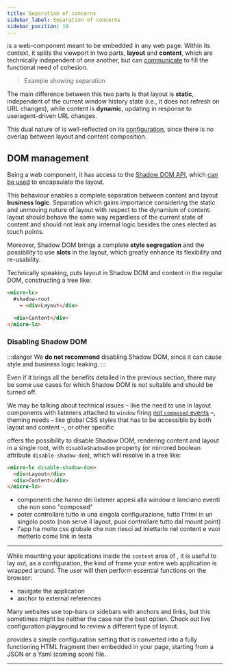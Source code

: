 ```yaml
---
title: Separation of concerns
sidebar_label: Separation of concerns
sidebar_position: 10
---
```


<micro-lc></micro-lc> is a web-component meant to be embedded in any web page. Within its context, it splits the viewport
in two parts, **layout** and **content**, which are technically independent of one another, but can
[communicate](./communication) to fill the functional need of cohesion.

> Example showing separation

The main difference between this two parts is that layout is **static**, independent of the current window history state
(i.e., it does not refresh on URL changes), while content is **dynamic**, updating in response to useragent-driven URL
changes.

This dual nature of <micro-lc></micro-lc> is well-reflected on its [configuration](../../api/configuration-schema),
since there is no overlap between layout and content composition.

## DOM management

Being <micro-lc></micro-lc> a web component, it has access to the
[Shadow DOM API](https://developer.mozilla.org/en-US/docs/Web/Web_Components/Using_shadow_DOM), which
[can be used](#disabling-shadow-dom) to encapsulate the layout.

This behaviour enables a complete separation between content and layout **business logic**. Separation which gains importance
considering the static and unmoving nature of layout with respect to the dynamism of content: layout should behave the
same way regardless of the current state of content and should not leak any internal logic besides the ones elected as
touch points.

Moreover, Shadow DOM brings a complete **style segregation** and the possibility to use **slots** in the layout, which
greatly enhance its flexibility and re-usability.

Technically speaking, <micro-lc></micro-lc> puts layout in Shadow DOM and content in the regular DOM, constructing a
tree like:

```html title="micro-lc tree with Shadow DOM"
<micro-lc>
  #shadow-root
    ↪️ <div>Layout</div>

  <div>Content</div>
</micro-lc>
```

### Disabling Shadow DOM

:::danger
We **do not recommend** disabling <micro-lc></micro-lc> Shadow DOM, since it can cause style and business logic
leaking.
:::

Even if it brings all the benefits detailed in the previous section, there may be some use cases for which <micro-lc></micro-lc>
Shadow DOM is not suitable and should be turned off.

We may be talking about technical issues – like the need to use in layout components with listeners attached to `window`
firing [not `composed` events](https://pm.dartus.fr/blog/a-complete-guide-on-shadow-dom-and-event-propagation/) –,
theming needs – like global CSS styles that has to be accessible by both layout and content –, or other specific 

<micro-lc></micro-lc> offers the possibility to disable Shadow DOM, rendering content and layout in a single root, with 
`disableShadowDom` property (or mirrored boolean attribute `disable-shadow-dom`), which will resolve in a tree like:

```html title="micro-lc tree without Shadow DOM"
<micro-lc disable-shadow-dom>
  <div>Layout</div>
  <div>Content</div>
</micro-lc>
```

- componenti che hanno dei listener appesi alla window e lanciano eventi che non sono "composed"
- poter controllare tutto in una singola configurazione, tutto l'html in un singolo posto
  (non serve il layout, puoi controllare tutto dal mount point)
- l'app ha molto css globale che non riesci ad iniettarlo nel content e vuoi metterlo come link in testa

---

While mounting your applications inside the `content` area of <micro-lc></micro-lc>, it is useful to lay out, as a configuration,
the kind of frame your entire web application is wrapped around. The user will then perform essential functions on the
browser:
- navigate the application
- anchor to external references

Many websites use top-bars or sidebars with anchors and links, but this sometimes might be neither the case nor the
best option. Check out <micro-lc></micro-lc> live configuration playground to review a different type of layout.

<micro-lc></micro-lc> provides a simple configuration setting that is converted into a fully functioning HTML fragment then embedded
in your page, starting from a JSON or a Yaml (coming soon) file.

---
